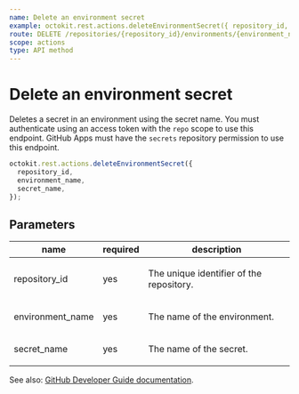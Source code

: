 ```yaml
---
name: Delete an environment secret
example: octokit.rest.actions.deleteEnvironmentSecret({ repository_id, environment_name, secret_name })
route: DELETE /repositories/{repository_id}/environments/{environment_name}/secrets/{secret_name}
scope: actions
type: API method
---
```


# Delete an environment secret

Deletes a secret in an environment using the secret name. You must authenticate using an access token with the `repo` scope to use this endpoint. GitHub Apps must have the `secrets` repository permission to use this endpoint.

```js
octokit.rest.actions.deleteEnvironmentSecret({
  repository_id,
  environment_name,
  secret_name,
});
```

## Parameters

<table>
  <thead>
    <tr>
      <th>name</th>
      <th>required</th>
      <th>description</th>
    </tr>
  </thead>
  <tbody>
    <tr><td>repository_id</td><td>yes</td><td>

The unique identifier of the repository.

</td></tr>
<tr><td>environment_name</td><td>yes</td><td>

The name of the environment.

</td></tr>
<tr><td>secret_name</td><td>yes</td><td>

The name of the secret.

</td></tr>
  </tbody>
</table>

See also: [GitHub Developer Guide documentation](https://docs.github.com/enterprise-cloud@latest//rest/reference/actions#delete-an-environment-secret).
